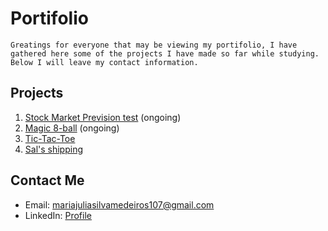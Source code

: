 # Portifolio
`Greatings for everyone that may be viewing my portifolio, I have gathered here some of the projects I have made so far while studying. Below I will leave my contact information.`

## Projects
1. [Stock Market Prevision test](https://github.com/MariaJ001/stock_market_prevision) (ongoing)
2. [Magic 8-ball](https://github.com/MariaJ001/8-Ball-simulator/tree/main) (ongoing)
3. [Tic-Tac-Toe](https://github.com/MariaJ001/Tic-Tac-Toe/tree/main)
4. [Sal's shipping](https://github.com/MariaJ001/Sal-s-Shipping/tree/main)

## Contact Me

- Email: mariajuliasilvamedeiros107@gmail.com
- LinkedIn: [Profile](www.linkedin.com/in/maria-julia-s-591534234)
